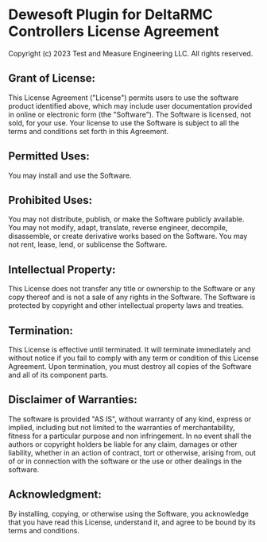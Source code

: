 # Dewesoft Plugin for DeltaRMC Controllers License Agreement

Copyright (c) 2023 Test and Measure Engineering LLC. All rights reserved.

## Grant of License:
This License Agreement ("License") permits users to use the software product identified above, which may include user documentation provided in online or electronic form (the "Software"). The Software is licensed, not sold, for your use. Your license to use the Software is subject to all the terms and conditions set forth in this Agreement.

## Permitted Uses: 
You may install and use the Software.

## Prohibited Uses:
You may not distribute, publish, or make the Software publicly available.
You may not modify, adapt, translate, reverse engineer, decompile, disassemble, or create derivative works based on the Software.
You may not rent, lease, lend, or sublicense the Software.

## Intellectual Property:
This License does not transfer any title or ownership to the Software or any copy thereof and is not a sale of any rights in the Software. The Software is protected by copyright and other intellectual property laws and treaties.

## Termination:
This License is effective until terminated. It will terminate immediately and without notice if you fail to comply with any term or condition of this License Agreement. Upon termination, you must destroy all copies of the Software and all of its component parts.

## Disclaimer of Warranties:
The software is provided "AS IS", without warranty of any kind, express or implied, including but not limited to the warranties of merchantability, fitness for a particular purpose and non infringement. In no event shall the authors or copyright holders be liable for any claim, damages or other liability, whether in an action of contract, tort or otherwise, arising from, out of or in connection with the software or the use or other dealings in the software.

## Acknowledgment:
By installing, copying, or otherwise using the Software, you acknowledge that you have read this License, understand it, and agree to be bound by its terms and conditions.
